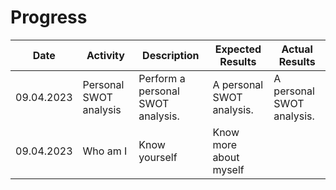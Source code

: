 # Progress

| Date       | Activity               | Description                       | Expected Results          | Actual Results            |
|------------|------------------------|-----------------------------------|---------------------------|---------------------------|
| 09.04.2023 | Personal SWOT analysis | Perform a personal SWOT analysis. | A personal SWOT analysis. | A personal SWOT analysis. |
| 09.04.2023 | Who am I               | Know yourself                     | Know more about myself    |                           |
